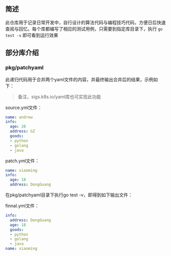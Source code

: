 ## 简述

此仓库用于记录日常开发中，自行设计的算法代码与编程技巧代码，方便日后快速查阅与回忆。每个库都编写了相应的测试用例，只需要到指定库目录下，执行 `go test -v` 即可看到运行效果

## 部分库介绍

### pkg/patchyaml

此递归代码用于合并两个yaml文件的内容，并最终输出合并后的结果，示例如下：

> 备注，sigs.k8s.io/yaml库也可实现此功能

source.yml文件：

```yaml
name: andrew
info:
  age: 28
  address: GZ
  goods:
  - python
  - golang
  - java
```

patch.yml文件：

```yaml
name: xiaoming
info:
  age: 18
  address: DongGuang
```

在pkg/patchyaml目录下执行go test -v，即得到如下输出文件：

finnal.yml文件：

```yaml
info:
  address: DongGuang
  age: 18
  goods:
  - python
  - golang
  - java
name: xiaoming
```